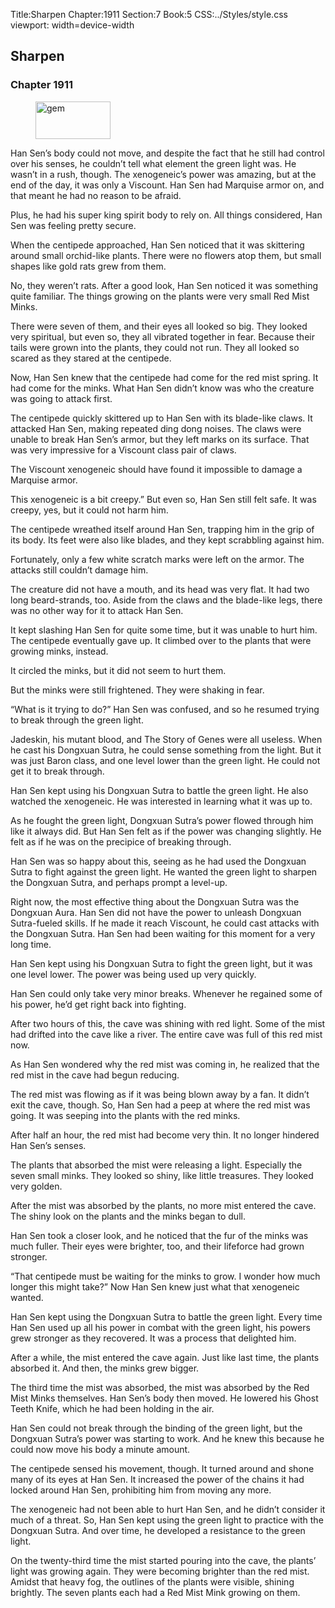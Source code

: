 Title:Sharpen 
Chapter:1911 
Section:7 
Book:5 
CSS:../Styles/style.css 
viewport: width=device-width
  
## Sharpen
### Chapter 1911
  
<figure>
	<img src="../Images/gem.gif" alt="gem" id="gem" width="120" height="60" />
</figure>
  

  
Han Sen’s body could not move, and despite the fact that he still had control over his senses, he couldn’t tell what element the green light was. He wasn’t in a rush, though. The xenogeneic’s power was amazing, but at the end of the day, it was only a Viscount. Han Sen had Marquise armor on, and that meant he had no reason to be afraid.

Plus, he had his super king spirit body to rely on. All things considered, Han Sen was feeling pretty secure.

When the centipede approached, Han Sen noticed that it was skittering around small orchid-like plants. There were no flowers atop them, but small shapes like gold rats grew from them.

No, they weren’t rats. After a good look, Han Sen noticed it was something quite familiar. The things growing on the plants were very small Red Mist Minks.

There were seven of them, and their eyes all looked so big. They looked very spiritual, but even so, they all vibrated together in fear. Because their tails were grown into the plants, they could not run. They all looked so scared as they stared at the centipede.

Now, Han Sen knew that the centipede had come for the red mist spring. It had come for the minks. What Han Sen didn’t know was who the creature was going to attack first.

The centipede quickly skittered up to Han Sen with its blade-like claws. It attacked Han Sen, making repeated ding dong noises. The claws were unable to break Han Sen’s armor, but they left marks on its surface. That was very impressive for a Viscount class pair of claws.

The Viscount xenogeneic should have found it impossible to damage a Marquise armor.

This xenogeneic is a bit creepy.” But even so, Han Sen still felt safe. It was creepy, yes, but it could not harm him.

The centipede wreathed itself around Han Sen, trapping him in the grip of its body. Its feet were also like blades, and they kept scrabbling against him.

Fortunately, only a few white scratch marks were left on the armor. The attacks still couldn’t damage him.

The creature did not have a mouth, and its head was very flat. It had two long beard-strands, too. Aside from the claws and the blade-like legs, there was no other way for it to attack Han Sen.

It kept slashing Han Sen for quite some time, but it was unable to hurt him. The centipede eventually gave up. It climbed over to the plants that were growing minks, instead.

It circled the minks, but it did not seem to hurt them.

But the minks were still frightened. They were shaking in fear.

“What is it trying to do?” Han Sen was confused, and so he resumed trying to break through the green light.

Jadeskin, his mutant blood, and The Story of Genes were all useless. When he cast his Dongxuan Sutra, he could sense something from the light. But it was just Baron class, and one level lower than the green light. He could not get it to break through.

Han Sen kept using his Dongxuan Sutra to battle the green light. He also watched the xenogeneic. He was interested in learning what it was up to.

As he fought the green light, Dongxuan Sutra’s power flowed through him like it always did. But Han Sen felt as if the power was changing slightly. He felt as if he was on the precipice of breaking through.

Han Sen was so happy about this, seeing as he had used the Dongxuan Sutra to fight against the green light. He wanted the green light to sharpen the Dongxuan Sutra, and perhaps prompt a level-up.

Right now, the most effective thing about the Dongxuan Sutra was the Dongxuan Aura. Han Sen did not have the power to unleash Dongxuan Sutra-fueled skills. If he made it reach Viscount, he could cast attacks with the Dongxuan Sutra. Han Sen had been waiting for this moment for a very long time.

Han Sen kept using his Dongxuan Sutra to fight the green light, but it was one level lower. The power was being used up very quickly.

Han Sen could only take very minor breaks. Whenever he regained some of his power, he’d get right back into fighting.

After two hours of this, the cave was shining with red light. Some of the mist had drifted into the cave like a river. The entire cave was full of this red mist now.

As Han Sen wondered why the red mist was coming in, he realized that the red mist in the cave had begun reducing.

The red mist was flowing as if it was being blown away by a fan. It didn’t exit the cave, though. So, Han Sen had a peep at where the red mist was going. It was seeping into the plants with the red minks.

After half an hour, the red mist had become very thin. It no longer hindered Han Sen’s senses.

The plants that absorbed the mist were releasing a light. Especially the seven small minks. They looked so shiny, like little treasures. They looked very golden.

After the mist was absorbed by the plants, no more mist entered the cave. The shiny look on the plants and the minks began to dull.

Han Sen took a closer look, and he noticed that the fur of the minks was much fuller. Their eyes were brighter, too, and their lifeforce had grown stronger.

“That centipede must be waiting for the minks to grow. I wonder how much longer this might take?” Now Han Sen knew just what that xenogeneic wanted.

Han Sen kept using the Dongxuan Sutra to battle the green light. Every time Han Sen used up all his power in combat with the green light, his powers grew stronger as they recovered. It was a process that delighted him.

After a while, the mist entered the cave again. Just like last time, the plants absorbed it. And then, the minks grew bigger.

The third time the mist was absorbed, the mist was absorbed by the Red Mist Minks themselves. Han Sen’s body then moved. He lowered his Ghost Teeth Knife, which he had been holding in the air.

Han Sen could not break through the binding of the green light, but the Dongxuan Sutra’s power was starting to work. And he knew this because he could now move his body a minute amount.

The centipede sensed his movement, though. It turned around and shone many of its eyes at Han Sen. It increased the power of the chains it had locked around Han Sen, prohibiting him from moving any more.

The xenogeneic had not been able to hurt Han Sen, and he didn’t consider it much of a threat. So, Han Sen kept using the green light to practice with the Dongxuan Sutra. And over time, he developed a resistance to the green light.

On the twenty-third time the mist started pouring into the cave, the plants’ light was growing again. They were becoming brighter than the red mist. Amidst that heavy fog, the outlines of the plants were visible, shining brightly. The seven plants each had a Red Mist Mink growing on them.